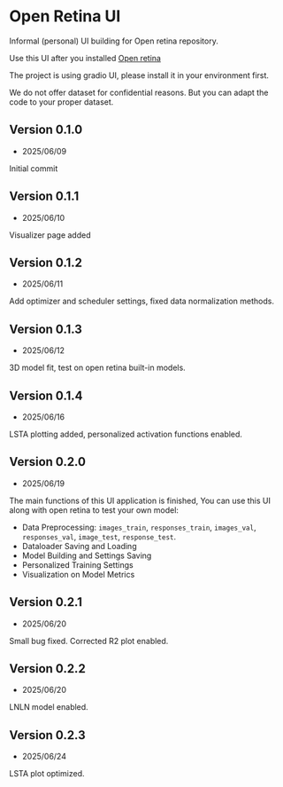 # Open Retina UI

Informal (personal) UI building for Open retina repository.

Use this UI after you installed [Open retina](https://github.com/open-retina/open-retina)

The project is using gradio UI, please install it in your environment first.

We do not offer dataset for confidential reasons. But you can adapt the code to your proper dataset.

## Version 0.1.0

- 2025/06/09

Initial commit

## Version 0.1.1

- 2025/06/10

Visualizer page added

## Version 0.1.2

- 2025/06/11

Add optimizer and scheduler settings, fixed data normalization methods.

## Version 0.1.3

- 2025/06/12

3D model fit, test on open retina built-in models.

## Version 0.1.4

- 2025/06/16

LSTA plotting added, personalized activation functions enabled.

## Version 0.2.0

- 2025/06/19

The main functions of this UI application is finished, You can use this UI along with open retina to test your own model:

- Data Preprocessing: `images_train`, `responses_train`, `images_val`, `responses_val`, `image_test`, `response_test`.
- Dataloader Saving and Loading
- Model Building and Settings Saving
- Personalized Training Settings
- Visualization on Model Metrics

## Version 0.2.1

- 2025/06/20

Small bug fixed. Corrected R2 plot enabled.

## Version 0.2.2

- 2025/06/20

LNLN model enabled.

## Version 0.2.3

- 2025/06/24

LSTA plot optimized.